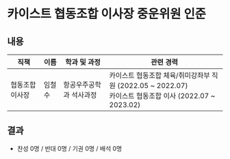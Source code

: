 카이스트 협동조합 이사장 중운위원 인준
===

## 내용

| 직책 | 이름 | 학과 및 과정 | 관련 경력 | 
|---|---|---|---|
| 협동조합 이사장 | 임철수 | 항공우주공학과 석사과정 | 카이스트 협동조합 체육/취미강좌부 직원 (2022.05 ~ 2022.07)<br>카이스트 협동조합 이사 (2022.07 ~ 2023.02)| 

## 결과
- 찬성 0명 / 반대 0명 / 기권 0명 / 배석 0명